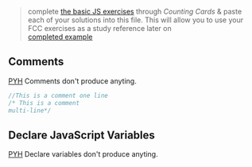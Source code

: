 > complete [the basic JS exercises](https://learn.freecodecamp.org/javascript-algorithms-and-data-structures/basic-javascript) through _Counting Cards_ & paste each of your solutions into this file.  This will allow you to use your FCC exercises as a study reference later on  
> [completed example](https://github.com/AlfiYusrina/hyf-javascript1/blob/master/week1/freecode_camp_solutions.MD) 


## Comments 
[PYH](http://www.pythontutor.com/javascript.html#code=//This%20is%20a%20comment%20one%20line%0A/*%20This%20is%20a%20comment%0Amulti-line*/&curInstr=0&mode=display&origin=opt-frontend.js&py=js&rawInputLstJSON=%5B%5D) Comments don't produce anyting.
 
```js
//This is a comment one line
/* This is a comment
multi-line*/
```
## Declare JavaScript Variables
[PYH](http://www.pythontutor.com/javascript.html#code=//%20Declare%20myName%20below%20this%20line%0Avar%20nelson%3B&curInstr=0&mode=display&origin=opt-frontend.js&py=js&rawInputLstJSON=%5B%5D) Declare variables don't produce anyting.
